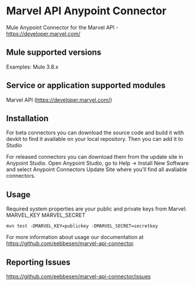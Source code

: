 # Marvel API Anypoint Connector

Mule Anypoint Connector for the Marvel API - https://developer.marvel.com/

## Mule supported versions
Examples:
Mule 3.8.x

## Service or application supported modules
Marvel API (https://developer.marvel.com/)

## Installation
For beta connectors you can download the source code and build it with devkit to find it available on your local repository. Then you can add it to Studio

For released connectors you can download them from the update site in Anypoint Studio.
Open Anypoint Studio, go to Help → Install New Software and select Anypoint Connectors Update Site where you’ll find all avaliable connectors.

## Usage
Required system properties are your public and private keys from Marvel:
MARVEL_KEY
MARVEL_SECRET

`mvn test -DMARVEL_KEY=publickey -DMARVEL_SECRET=secretkey`

For more information about usage our documentation at https://github.com/eebbesen/marvel-api-connector.

## Reporting Issues
https://github.com/eebbesen/marvel-api-connector/issues
